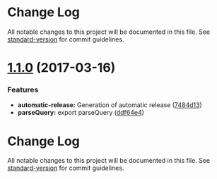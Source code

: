 # Change Log

All notable changes to this project will be documented in this file. See [standard-version](https://github.com/conventional-changelog/standard-version) for commit guidelines.

<a name="1.1.0"></a>
# [1.1.0](https://github.com/webpack/loader-utils/compare/v1.0.4...v1.1.0) (2017-03-16)


### Features

* **automatic-release:** Generation of automatic release ([7484d13](https://github.com/webpack/loader-utils/commit/7484d13))
* **parseQuery:** export parseQuery ([ddf64e4](https://github.com/webpack/loader-utils/commit/ddf64e4))



# Change Log

All notable changes to this project will be documented in this file. See [standard-version](https://github.com/conventional-changelog/standard-version) for commit guidelines.
